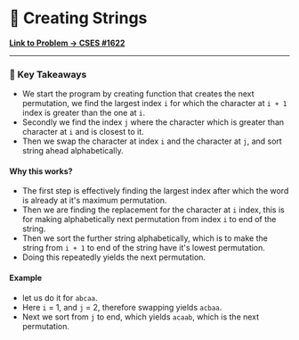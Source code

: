 # 🧾 Creating Strings
**[Link to Problem → CSES #1622](https://cses.fi/problemset/task/1622/)**

--- 

### 🧠 Key Takeaways

- We start the program by creating function that creates the next permutation, we find the largest index `i` for which the character at `i + 1` index is greater than the one at `i`.
- Secondly we find the index `j` where the character which is greater than character at `i` and is closest to it. 
- Then we swap the character at index `i` and the character at `j`, and sort string ahead alphabetically.

#### Why this works?

- The first step is effectively finding the largest index after which the word is already at it's maximum permutation.
- Then we are finding the replacement for the character at `i` index, this is for making alphabetically next permutation from index `i` to end of the string.
- Then we sort the further string alphabetically, which is to make the string from `i + 1` to end of the string have it's lowest permutation.
- Doing this repeatedly yields the next permutation.

#### Example 

- let us do it for `abcaa`.
- Here `i` = 1, and `j` = 2, therefore swapping yields `acbaa`.
- Next we sort from `j` to end, which yields `acaab`, which is the next permutation. 